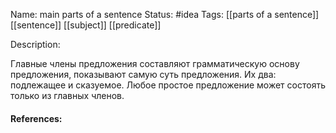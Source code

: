Name: main parts of a sentence
Status: #idea
Tags: [[parts of a sentence]] [[sentence]] [[subject]] [[predicate]]

Description:

Главные члены предложения составляют грамматическую основу предложения, показывают самую суть предложения. Их два: подлежащее и сказуемое. Любое простое предложение может состоять только из главных членов.

#### References:
